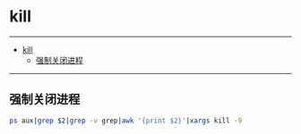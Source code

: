 # kill

------

- [kill](#kill)
  - [强制关闭进程](#强制关闭进程)

------

## 强制关闭进程

```sh
ps aux|grep $2|grep -v grep|awk '{print $2}'|xargs kill -9
```
